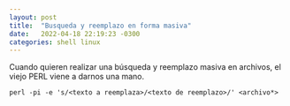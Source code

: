 ```yaml
---
layout: post
title:  "Busqueda y reemplazo en forma masiva"
date:   2022-04-18 22:19:23 -0300
categories: shell linux
---
```

Cuando quieren realizar una búsqueda y reemplazo masiva en archivos, el viejo PERL viene a darnos una mano.

```shell
perl -pi -e 's/<texto a reemplaza>/<texto de reemplazo>/' <archivo*>
```
